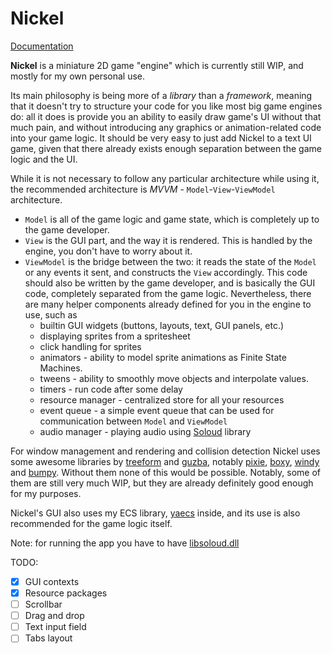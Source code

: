 # Nickel

[Documentation](https://silent-observer.github.io/nickel/nickel)

**Nickel** is a miniature 2D game "engine" which is currently still WIP, and mostly for my own
personal use.

Its main philosophy is being more of a _library_ than a _framework_, meaning that it doesn't try to
structure your code for you like most big game engines do: all it does is provide you an ability to
easily draw game's UI without that much pain, and without introducing any graphics or
animation-related code into your game logic.
It should be very easy to just add Nickel to a text UI game, given that there already exists enough
separation between the game logic and the UI.

While it is not necessary to follow any particular architecture while using it, the recommended
architecture is _MVVM_ - `Model`-`View`-`ViewModel` architecture.
- `Model` is all of the game logic and game state, which is completely up to the game developer.
- `View` is the GUI part, and the way it is rendered. This is handled by the engine, you don't have to
  worry about it.
- `ViewModel` is the bridge between the two: it reads the state of the `Model` or any events it sent,
  and constructs the `View` accordingly. This code should also be written by the game developer,
  and is basically the GUI code, completely separated from the game logic. Nevertheless, there are
  many helper components already defined for you in the engine to use, such as
    - builtin GUI widgets (buttons, layouts, text, GUI panels, etc.)
    - displaying sprites from a spritesheet
    - click handling for sprites
    - animators - ability to model sprite animations as Finite State Machines.
    - tweens - ability to smoothly move objects and interpolate values.
    - timers - run code after some delay
    - resource manager - centralized store for all your resources
    - event queue - a simple event queue that can be used for communication between `Model` and `ViewModel`
    - audio manager - playing audio using [Soloud](https://sol.gfxile.net/soloud/index.html) library

For window management and rendering and collision detection Nickel uses some awesome libraries by
[treeform](https://github.com/treeform) and [guzba](https://github.com/guzba), notably
[pixie](https://github.com/treeform/pixie), [boxy](https://github.com/treeform/boxy),
[windy](https://github.com/treeform/windy) and [bumpy](https://github.com/treeform/bumpy).
Without them none of this would be possible. Notably, some of them are still very much WIP, but
they are already definitely good enough for my purposes.

Nickel's GUI also uses my ECS library, [yaecs](https://github.com/silent-observer/yaecs) inside,
and its use is also recommended for the game logic itself.

Note: for running the app you have to have [libsoloud.dll](https://sol.gfxile.net/soloud/downloads.html)

TODO:
- [X] GUI contexts
- [X] Resource packages
- [ ] Scrollbar
- [ ] Drag and drop
- [ ] Text input field
- [ ] Tabs layout